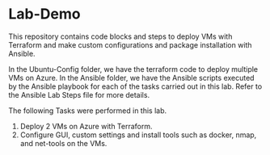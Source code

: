 # Lab-Demo
This repository contains code blocks and steps to deploy VMs with Terraform and make custom configurations and package installation with Ansible.

In the Ubuntu-Config folder, we have the terraform code to deploy multiple VMs on Azure.
In the Ansible folder, we have the Ansible scripts executed by the Ansible playbook for each of the tasks carried out in this lab. Refer to the Ansible Lab Steps file for more details.

The following Tasks were performed in this lab.
1. Deploy 2 VMs on Azure with Terraform.
2. Configure GUI, custom settings and install tools such as docker, nmap, and net-tools on the VMs.
